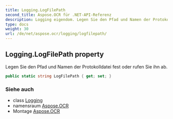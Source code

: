 ```yaml
---
title: Logging.LogFilePath
second_title: Aspose.OCR für .NET-API-Referenz
description: Logging eigendom. Legen Sie den Pfad und Namen der Protokolldatei fest oder rufen Sie ihn ab.
type: docs
weight: 30
url: /de/net/aspose.ocr/logging/logfilepath/
---
```

## Logging.LogFilePath property

Legen Sie den Pfad und Namen der Protokolldatei fest oder rufen Sie ihn ab.

```csharp
public static string LogFilePath { get; set; }
```

### Siehe auch

* class [Logging](../)
* namensraum [Aspose.OCR](../../logging/)
* Montage [Aspose.OCR](../../../)


